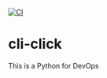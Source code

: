 [![CI](https://github.com/kayakyamak/cli-click/actions/workflows/main.yml/badge.svg)](https://github.com/kayakyamak/cli-click/actions/workflows/main.yml)

# cli-click
This is a Python for DevOps
